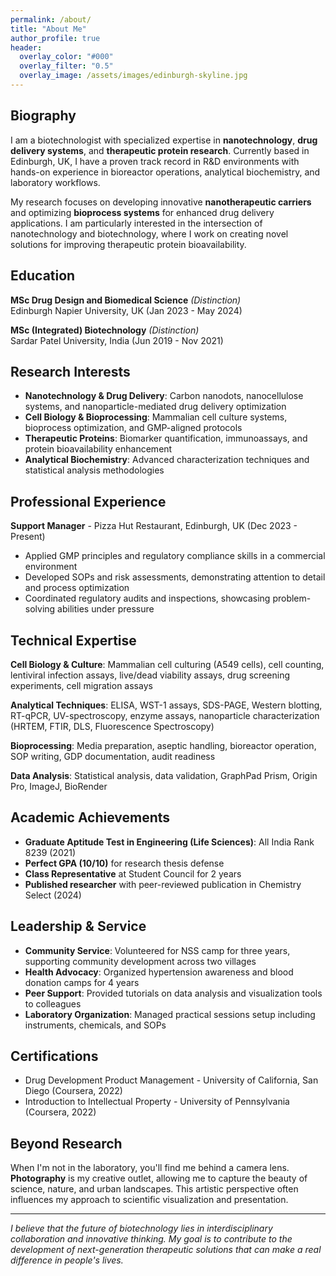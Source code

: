 ```yaml
---
permalink: /about/
title: "About Me"
author_profile: true
header:
  overlay_color: "#000"
  overlay_filter: "0.5"
  overlay_image: /assets/images/edinburgh-skyline.jpg
---
```


## Biography

I am a biotechnologist with specialized expertise in **nanotechnology**, **drug delivery systems**, and **therapeutic protein research**. Currently based in Edinburgh, UK, I have a proven track record in R&D environments with hands-on experience in bioreactor operations, analytical biochemistry, and laboratory workflows.

My research focuses on developing innovative **nanotherapeutic carriers** and optimizing **bioprocess systems** for enhanced drug delivery applications. I am particularly interested in the intersection of nanotechnology and biotechnology, where I work on creating novel solutions for improving therapeutic protein bioavailability.

## Education

**MSc Drug Design and Biomedical Science** *(Distinction)*  
Edinburgh Napier University, UK (Jan 2023 - May 2024)

**MSc (Integrated) Biotechnology** *(Distinction)*  
Sardar Patel University, India (Jun 2019 - Nov 2021)

## Research Interests

- **Nanotechnology & Drug Delivery**: Carbon nanodots, nanocellulose systems, and nanoparticle-mediated drug delivery optimization
- **Cell Biology & Bioprocessing**: Mammalian cell culture systems, bioprocess optimization, and GMP-aligned protocols
- **Therapeutic Proteins**: Biomarker quantification, immunoassays, and protein bioavailability enhancement
- **Analytical Biochemistry**: Advanced characterization techniques and statistical analysis methodologies

## Professional Experience

**Support Manager** - Pizza Hut Restaurant, Edinburgh, UK (Dec 2023 - Present)
- Applied GMP principles and regulatory compliance skills in a commercial environment
- Developed SOPs and risk assessments, demonstrating attention to detail and process optimization
- Coordinated regulatory audits and inspections, showcasing problem-solving abilities under pressure

## Technical Expertise

**Cell Biology & Culture**: Mammalian cell culturing (A549 cells), cell counting, lentiviral infection assays, live/dead viability assays, drug screening experiments, cell migration assays

**Analytical Techniques**: ELISA, WST-1 assays, SDS-PAGE, Western blotting, RT-qPCR, UV-spectroscopy, enzyme assays, nanoparticle characterization (HRTEM, FTIR, DLS, Fluorescence Spectroscopy)

**Bioprocessing**: Media preparation, aseptic handling, bioreactor operation, SOP writing, GDP documentation, audit readiness

**Data Analysis**: Statistical analysis, data validation, GraphPad Prism, Origin Pro, ImageJ, BioRender

## Academic Achievements

- **Graduate Aptitude Test in Engineering (Life Sciences)**: All India Rank 8239 (2021)
- **Perfect GPA (10/10)** for research thesis defense
- **Class Representative** at Student Council for 2 years
- **Published researcher** with peer-reviewed publication in Chemistry Select (2024)

## Leadership & Service

- **Community Service**: Volunteered for NSS camp for three years, supporting community development across two villages
- **Health Advocacy**: Organized hypertension awareness and blood donation camps for 4 years
- **Peer Support**: Provided tutorials on data analysis and visualization tools to colleagues
- **Laboratory Organization**: Managed practical sessions setup including instruments, chemicals, and SOPs

## Certifications

- Drug Development Product Management - University of California, San Diego (Coursera, 2022)
- Introduction to Intellectual Property - University of Pennsylvania (Coursera, 2022)

## Beyond Research

When I'm not in the laboratory, you'll find me behind a camera lens. **Photography** is my creative outlet, allowing me to capture the beauty of science, nature, and urban landscapes. This artistic perspective often influences my approach to scientific visualization and presentation.

---

*I believe that the future of biotechnology lies in interdisciplinary collaboration and innovative thinking. My goal is to contribute to the development of next-generation therapeutic solutions that can make a real difference in people's lives.*
